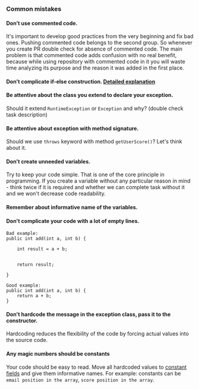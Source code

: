 ### Common mistakes

#### Don’t use commented code.
It's important to develop good practices from the very beginning and fix bad ones. Pushing commented code belongs to the second group.
So whenever you create PR double check for absence of commented code. 
The main problem is that commented code adds confusion with no real benefit, because while using repository 
with commented code in it you will waste time analyzing its purpose and the reason it was added in the first place. 

#### Don’t complicate if-else construction. [Detailed explanation](https://www.youtube.com/watch?v=P-UmyrbGjwE&list=PL7FuXFaDeEX1smwnp-9ri8DBpgdo7Msu2)

#### Be attentive about the class you extend to declare your exception.
Should it extend `RuntimeException` or `Exception` and why? (double check task description)

#### Be attentive about exception with method signature.
Should we use `throws` keyword with method `getUserScore()`? Let's think about it.

#### Don’t create unneeded variables.
Try to keep your code simple. That is one of the core principle in programming. If you create a variable without any 
particular reason in mind - think twice if it is required and whether we can complete task without it and we won't 
decrease code readability.

#### Remember about informative name of the variables.

#### Don't complicate your code with a lot of empty lines.
```
Bad example:
public int add(int a, int b) {

    int result = a + b;
    
    
    return result;
    
}

Good example:
public int add(int a, int b) {
    return a + b;
}
```

#### Don't hardcode the message in the exception class, pass it to the constructor.
Hardcoding reduces the flexibility of the code by forcing actual values into the source code.

#### Any magic numbers should be constants
Your code should be easy to read. Move all hardcoded values 
to [constant fields](https://mate-academy.github.io/style-guides/java/java.html#s5.2.4-constant-names) and give them informative names.
For example: constants can be `email position in the array`, `score position in the array`.
